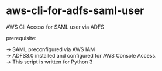 # aws-cli-for-adfs-saml-user
AWS Cli Access for SAML user via ADFS<br />

prerequisite:<br />

-> SAML preconfigured via AWS IAM<br />
-> ADFS3.0 installed and configured for AWS Console Access.<br />
-> This script is written for Python 3
